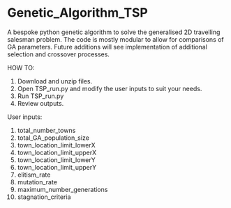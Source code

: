 # Genetic_Algorithm_TSP
A bespoke python genetic algorithm to solve the generalised 2D travelling salesman problem. 
The code is mostly modular to allow for comparisons of GA parameters. 
Future additions will see implementation of additional selection and crossover processes.

HOW TO:
1. Download and unzip files. 
2. Open TSP_run.py and modify the user inputs to suit your needs.
3. Run TSP_run.py
4. Review outputs.

User inputs:
1. total_number_towns
2. total_GA_population_size
3. town_location_limit_lowerX
4. town_location_limit_upperX
5. town_location_limit_lowerY
6. town_location_limit_upperY
7. elitism_rate
8. mutation_rate
9. maximum_number_generations
10. stagnation_criteria
